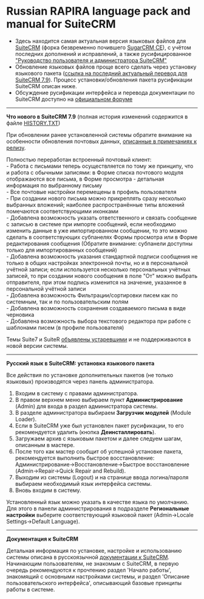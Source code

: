 Russian RAPIRA language pack and manual for SuiteCRM
=========================================

+ Здесь находится самая актуальная версия языковых файлов для [SuiteCRM][suitecrm] (форка безвременно почившего [SugarCRM CE][sugar]), с учётом последних дополнений и исправлений, а также русифицированное ["Руководство пользователя и администратора SuiteCRM"][man]
+ Обновление языковых файлов проще всего сделать через установку языкового пакета ([ссылка на последний актуальный перевод для SuiteCRM 7.9][langpack]). Процесс установки/обновления пакета русификации SuiteCRM описан ниже.
+ Обсуждение русификации интерфейса и перевода документации по SuiteCRM доступно на [официальном форуме][forum]

------------------------------------------------

<b>Что нового в SuiteCRM 7.9</b>    (полная история изменений содержится в файле [HISTORY.TXT][history])

При обновлении ранее установленной системы обратите внимание на особенности обновления почтовых данных, [описанные в примечаниях к релизу](https://suitecrm.com/wiki/index.php/Release_notes_7.9.0_User_Guide).  

 Полностью переработан встроенный почтовый клиент:  
	- Работа с письмами теперь осуществляется по тому же принципу, что и работа с обычными записями: в Форме списка почтового модуля отображаются все письма, в Форме просмотра - детальная информация по выбранному письму  
	- Все почтовые настройки перемещены в профиль пользователя  
	- При создании нового письма можно прикреплять сразу несколько выбранных вложений; наиболее распространённые типы вложений помечаются соответствующими иконками  
	- Добавлена возможность указать ответственного и связать сообщение с записью в системе при импорте сообщений, если необходимо изменить данные в уже импортированном сообщении, то это можно сделать в соответствующих субпанелях Формы просмотра или в Форме редактирования сообщения (Обратите внимание: субпанели доступны только для импортированных сообщений)  
	- Добавлена возможность указания стандартной подписи сообщения не только в общих настройках электронной почты, но и в персональной учётной записи; если используется несколько персональных учётных записей, то при создании нового сообщения в поле "От" можно выбрать отправителя, при этом подпись изменится на значение, указанное в персональной учётной записи  
	- Добавлена возможность Фильтрации/сортировки писем как по системным, так и по пользовательским полям  
	- Добавлена возможность сохранения создаваемого письма в виде черновика  
	- Добавлена возможность выбора текстового редактора при работе с шаблонами писем (в профиле пользователя)  
	
Темы Suite7 и SuiteR [объявлены устаревшими](https://suitecrm.com/forum/suggestion-box/13393-deprecation-of-suiter-suite7-themes-discussion-on-adopting-suitep#46148) и не поддерживаются в новой версии системы.

------------------------------------------------

<b>Русский язык в SuiteCRM: установка языкового пакета</b>

Все действия по установке дополнительных пакетов (не только языковых) производятся через панель администратора.

1. Входим в систему с правами администратора.
2. В правом верхнем меню выбираем пункт <b>Администрирование</b> (Admin) для входа в раздел администратора системы.
3. В разделе администратора выбираем <b>Загрузчик модулей</b> (Module Loader).
4. Если в SuiteCRM уже был установлен пакет русификации, то его рекомендуется удалить (кнопка  <b>Деинсталлировать</b>).
5. Загружаем архив с языковым пакетом и далее следуем шагам, описанным в мастере.
6. После того как мастер сообщит об успешной установке пакета, рекомендуется выполнить быстрое восстановление: Администрирование->Восстановление->Быстрое восстановление (Admin->Repair->Quick Repair and Rebuild).
7. Выходим из системы (Logout) и на странице ввода логина/пароля выбираем необходимый язык интерфейса системы.
8. Вновь входим в систему.

Установленный язык можно указать в качестве языка по умолчанию. Для этого в панели администрирования в подразделе <b>Региональные настройки</b> выберите соответствующий языковой пакет (Admin->Locale Settings->Default Language).

------------------------------------------------

<b>Документация к SuiteCRM</b>

Детальная информация по установке, настройке и использованию системы описана в русскоязычной [документации к SuiteCRM][man].
Начинающим пользователям, не знакомым с SuiteCRM, в первую очередь рекомендуются к прочтению раздел 'Начало работы', знакомящий с основными настройками системы, и раздел 'Описание пользовательского интерфейса', описывающий базовые принципы работы в системе. 
           
[langpack]: https://github.com/likhobory/SuiteCRM7RU/blob/ver.7.9.1/rapira-suite_pack_russian-7.9.zip?raw=true
[man]: https://github.com/likhobory/SuiteCRM7RU/blob/ver.7.8/DOCS/Russian_Rapira_Application_Guide_for_SuiteCRM.pdf?raw=true

[suitecrm]: https://github.com/salesagility/SuiteCRM
[forum]: https://suitecrm.com/suitecrm/forum/suitecrm-forum-russian-general-discussion
[sugar]: https://ru.wikipedia.org/wiki/SugarCRM
[history]: https://github.com/likhobory/SuiteCRM7RU/blob/master/HISTORY.TXT

